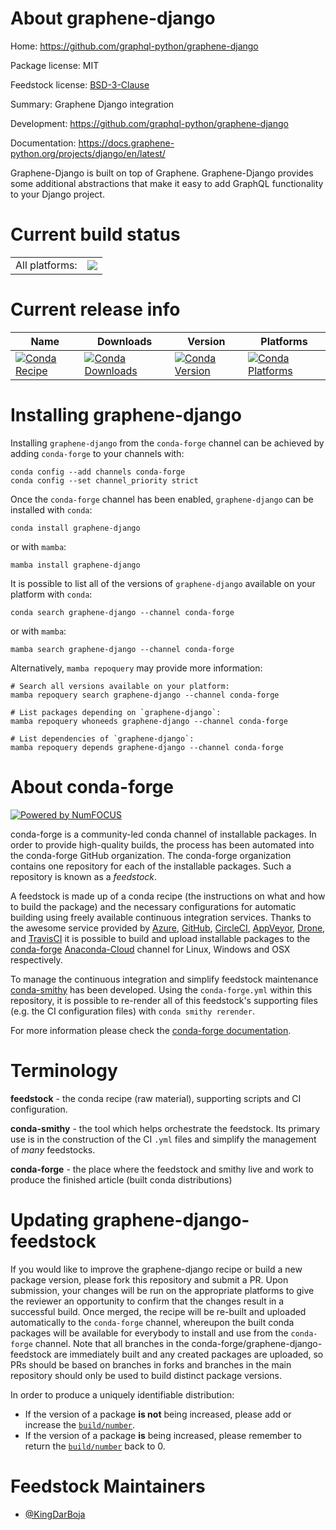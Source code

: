About graphene-django
=====================

Home: https://github.com/graphql-python/graphene-django

Package license: MIT

Feedstock license: [BSD-3-Clause](https://github.com/conda-forge/graphene-django-feedstock/blob/main/LICENSE.txt)

Summary: Graphene Django integration

Development: https://github.com/graphql-python/graphene-django

Documentation: https://docs.graphene-python.org/projects/django/en/latest/

Graphene-Django is built on top of Graphene. Graphene-Django provides some additional abstractions that make it easy to add GraphQL functionality to your Django project.

Current build status
====================


<table><tr><td>All platforms:</td>
    <td>
      <a href="https://dev.azure.com/conda-forge/feedstock-builds/_build/latest?definitionId=9027&branchName=main">
        <img src="https://dev.azure.com/conda-forge/feedstock-builds/_apis/build/status/graphene-django-feedstock?branchName=main">
      </a>
    </td>
  </tr>
</table>

Current release info
====================

| Name | Downloads | Version | Platforms |
| --- | --- | --- | --- |
| [![Conda Recipe](https://img.shields.io/badge/recipe-graphene--django-green.svg)](https://anaconda.org/conda-forge/graphene-django) | [![Conda Downloads](https://img.shields.io/conda/dn/conda-forge/graphene-django.svg)](https://anaconda.org/conda-forge/graphene-django) | [![Conda Version](https://img.shields.io/conda/vn/conda-forge/graphene-django.svg)](https://anaconda.org/conda-forge/graphene-django) | [![Conda Platforms](https://img.shields.io/conda/pn/conda-forge/graphene-django.svg)](https://anaconda.org/conda-forge/graphene-django) |

Installing graphene-django
==========================

Installing `graphene-django` from the `conda-forge` channel can be achieved by adding `conda-forge` to your channels with:

```
conda config --add channels conda-forge
conda config --set channel_priority strict
```

Once the `conda-forge` channel has been enabled, `graphene-django` can be installed with `conda`:

```
conda install graphene-django
```

or with `mamba`:

```
mamba install graphene-django
```

It is possible to list all of the versions of `graphene-django` available on your platform with `conda`:

```
conda search graphene-django --channel conda-forge
```

or with `mamba`:

```
mamba search graphene-django --channel conda-forge
```

Alternatively, `mamba repoquery` may provide more information:

```
# Search all versions available on your platform:
mamba repoquery search graphene-django --channel conda-forge

# List packages depending on `graphene-django`:
mamba repoquery whoneeds graphene-django --channel conda-forge

# List dependencies of `graphene-django`:
mamba repoquery depends graphene-django --channel conda-forge
```


About conda-forge
=================

[![Powered by
NumFOCUS](https://img.shields.io/badge/powered%20by-NumFOCUS-orange.svg?style=flat&colorA=E1523D&colorB=007D8A)](https://numfocus.org)

conda-forge is a community-led conda channel of installable packages.
In order to provide high-quality builds, the process has been automated into the
conda-forge GitHub organization. The conda-forge organization contains one repository
for each of the installable packages. Such a repository is known as a *feedstock*.

A feedstock is made up of a conda recipe (the instructions on what and how to build
the package) and the necessary configurations for automatic building using freely
available continuous integration services. Thanks to the awesome service provided by
[Azure](https://azure.microsoft.com/en-us/services/devops/), [GitHub](https://github.com/),
[CircleCI](https://circleci.com/), [AppVeyor](https://www.appveyor.com/),
[Drone](https://cloud.drone.io/welcome), and [TravisCI](https://travis-ci.com/)
it is possible to build and upload installable packages to the
[conda-forge](https://anaconda.org/conda-forge) [Anaconda-Cloud](https://anaconda.org/)
channel for Linux, Windows and OSX respectively.

To manage the continuous integration and simplify feedstock maintenance
[conda-smithy](https://github.com/conda-forge/conda-smithy) has been developed.
Using the ``conda-forge.yml`` within this repository, it is possible to re-render all of
this feedstock's supporting files (e.g. the CI configuration files) with ``conda smithy rerender``.

For more information please check the [conda-forge documentation](https://conda-forge.org/docs/).

Terminology
===========

**feedstock** - the conda recipe (raw material), supporting scripts and CI configuration.

**conda-smithy** - the tool which helps orchestrate the feedstock.
                   Its primary use is in the construction of the CI ``.yml`` files
                   and simplify the management of *many* feedstocks.

**conda-forge** - the place where the feedstock and smithy live and work to
                  produce the finished article (built conda distributions)


Updating graphene-django-feedstock
==================================

If you would like to improve the graphene-django recipe or build a new
package version, please fork this repository and submit a PR. Upon submission,
your changes will be run on the appropriate platforms to give the reviewer an
opportunity to confirm that the changes result in a successful build. Once
merged, the recipe will be re-built and uploaded automatically to the
`conda-forge` channel, whereupon the built conda packages will be available for
everybody to install and use from the `conda-forge` channel.
Note that all branches in the conda-forge/graphene-django-feedstock are
immediately built and any created packages are uploaded, so PRs should be based
on branches in forks and branches in the main repository should only be used to
build distinct package versions.

In order to produce a uniquely identifiable distribution:
 * If the version of a package **is not** being increased, please add or increase
   the [``build/number``](https://docs.conda.io/projects/conda-build/en/latest/resources/define-metadata.html#build-number-and-string).
 * If the version of a package **is** being increased, please remember to return
   the [``build/number``](https://docs.conda.io/projects/conda-build/en/latest/resources/define-metadata.html#build-number-and-string)
   back to 0.

Feedstock Maintainers
=====================

* [@KingDarBoja](https://github.com/KingDarBoja/)

